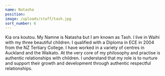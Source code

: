 ```yaml
---
name: Natasha
position:
image: /uploads/staff/tash.jpg
sort_number: 6
---
```


Kia ora koutou. My Namne is Natasha but I am known as Tash. I live in Waihi with my three beautiful children. I qualified with a Diploma in ECE in 2004 from the NZ Tertiary College. I have worked in a variety of centres in Auckland and the Waikato. At the very core of my philosophy and practise is authentic relationships with children. I understand that my role is to nurture and support their growth and development through authentic respectful relationships.